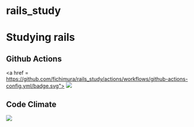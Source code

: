 # rails_study
<h1>Studying rails</h1> 

<h2>Github Actions</h2>


<a href = https://github.com/fichimura/rails_study/actions/workflows/github-actions-config.yml/badge.svg"> 
  <img src="https://github.com/fichimura/rails_study/actions/workflows/github-actions-config.yml/badge.svg"/></a>


<h2>Code Climate</h2>
<a href="https://codeclimate.com/github/fichimura/rails_study/maintainability"><img src="https://api.codeclimate.com/v1/badges/047272e9ea1812236fea/maintainability" /></a>
